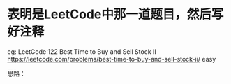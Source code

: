 # 表明是LeetCode中那一道题目，然后写好注释
eg:
 LeetCode 122
 Best Time to Buy and Sell Stock II
 https://leetcode.com/problems/best-time-to-buy-and-sell-stock-ii/
 easy
 
 思路：
 
